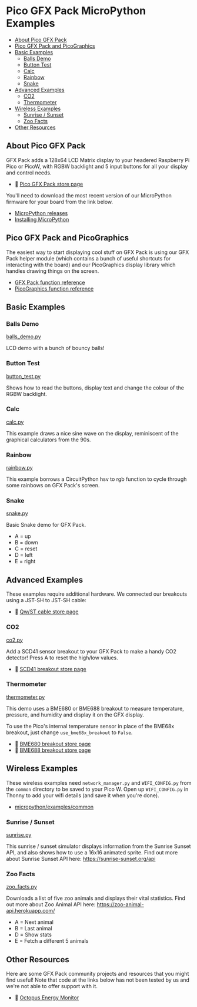
# Pico GFX Pack MicroPython Examples <!-- omit in toc -->
 
- [About Pico GFX Pack](#about-pico-gfx-pack)
- [Pico GFX Pack and PicoGraphics](#pico-gfx-pack-and-picographics)
- [Basic Examples](#basic-examples)
  - [Balls Demo](#balls-demo)
  - [Button Test](#button-test)
  - [Calc](#calc)
  - [Rainbow](#rainbow)
  - [Snake](#snake)
- [Advanced Examples](#advanced-examples)
  - [CO2](#co2)
  - [Thermometer](#thermometer)
- [Wireless Examples](#wireless-examples)
  - [Sunrise / Sunset](#sunrise--sunset)
  - [Zoo Facts](#zoo-facts)
- [Other Resources](#other-resources)

## About Pico GFX Pack

GFX Pack adds a 128x64 LCD Matrix display to your headered Raspberry Pi Pico or PicoW, with RGBW backlight and 5 input buttons for all your display and control needs.

- :link: [Pico GFX Pack store page](https://shop.pimoroni.com/products/pico-gfx-pack)

You'll need to download the most recent version of our MicroPython firmware for your board from the link below.

- [MicroPython releases](https://github.com/pimoroni/pimoroni-pico/releases)
- [Installing MicroPython](../../../setting-up-micropython.md)

## Pico GFX Pack and PicoGraphics

The easiest way to start displaying cool stuff on GFX Pack is using our GFX Pack helper module (which contains a bunch of useful shortcuts for interacting with the board) and our PicoGraphics display library which handles drawing things on the screen.

- [GFX Pack function reference](../../modules_py/gfx_pack.md)
- [PicoGraphics function reference](../../modules/picographics/README.md)

## Basic Examples

### Balls Demo

[balls_demo.py](balls_demo.py)

LCD demo with a bunch of bouncy balls!

### Button Test

[button_test.py](button_test.py)

Shows how to read the buttons, display text and change the colour of the RGBW backlight.

### Calc

[calc.py](calc.py)

This example draws a nice sine wave on the display, reminiscent of the graphical calculators from the 90s.

### Rainbow

[rainbow.py](rainbow.py)

This example borrows a CircuitPython hsv to rgb function to cycle through some rainbows on GFX Pack's screen.

### Snake

[snake.py](snake.py)

Basic Snake demo for GFX Pack.

- A = up
- B = down
- C = reset
- D = left
- E = right

## Advanced Examples

These examples require additional hardware. We connected our breakouts using a JST-SH to JST-SH cable:

- :link: [Qw/ST cable store page](https://shop.pimoroni.com/products/jst-sh-cable-qwiic-stemma-qt-compatible?variant=31910609813587)

### CO2

[co2.py](co2.py)

Add a SCD41 sensor breakout to your GFX Pack to make a handy CO2 detector!
Press A to reset the high/low values.

- :link: [SCD41 breakout store page](https://shop.pimoroni.com/products/scd41-co2-sensor-breakout)

### Thermometer

[thermometer.py](thermometer.py)

This demo uses a BME680 or BME688 breakout to measure temperature, pressure, and humidity and display it on the GFX display. 

To use the Pico's internal temperature sensor in place of the BME68x breakout, just change `use_bme68x_breakout` to `False`.

- :link: [BME680 breakout store page](https://shop.pimoroni.com/products/bme680-breakout)
- :link: [BME688 breakout store page](https://shop.pimoroni.com/products/bme688-breakout)

## Wireless Examples

These wireless examples need `network_manager.py` and `WIFI_CONFIG.py` from the `common` directory to be saved to your Pico W. Open up `WIFI_CONFIG.py` in Thonny to add your wifi details (and save it when you're done).

- [micropython/examples/common](../../examples/common)

### Sunrise / Sunset

[sunrise.py](sunrise.py)

This sunrise / sunset simulator displays information from the Sunrise Sunset API, and also shows how to use a 16x16 animated sprite.
Find out more about Sunrise Sunset API here:  https://sunrise-sunset.org/api

### Zoo Facts

[zoo_facts.py](zoo_facts.py)

Downloads a list of five zoo animals and displays their vital statistics.
Find out more about Zoo Animal API here: https://zoo-animal-api.herokuapp.com/

- A = Next animal
- B = Last animal
- D = Show stats
- E = Fetch a different 5 animals

## Other Resources

Here are some GFX Pack community projects and resources that you might find useful! Note that code at the links below has not been tested by us and we're not able to offer support with it.

- :link: [Octopus Energy Monitor](https://github.com/MaverickUK/OctopusEnergyMonitorPicoW)



